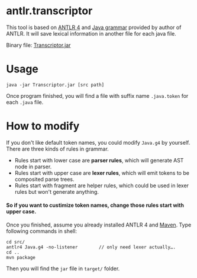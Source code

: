 antlr.transcriptor
==============
This tool is based on [ANTLR 4](http://antlr.org/) and [Java grammar](https://github.com/antlr/grammars-v4) provided by author of ANTLR. It will save lexical information in another file for each java file.

Binary file: [Transcriptor.jar](https://dl.dropboxusercontent.com/u/15553400/Transcriptor.jar)

# Usage

`java -jar Transcriptor.jar [src path]`

Once program finished, you will find a file with suffix name `.java.token` for each `.java` file.


# How to modify

If you don't like default token names, you could modify `Java.g4` by yourself. There are three kinds of rules in grammar. 

* Rules start with lower case are **parser rules**, which will generate AST node in parser.
* Rules start with upper case are **lexer rules**, which will emit tokens to be composited parse trees. 
* Rules start with fragment are helper rules, which could be used in lexer rules but won't generate anything.

#### So if you want to custimize token names, change those rules start with upper case.

Once you finished, assume you already installed ANTLR 4 and [Maven](http://maven.apache.org/). Type following commands in shell:

```
cd src/
antlr4 Java.g4 -no-listener        // only need lexer actually….
cd ..
mvn package
```
Then you will find the `jar` file in `target/` folder.

